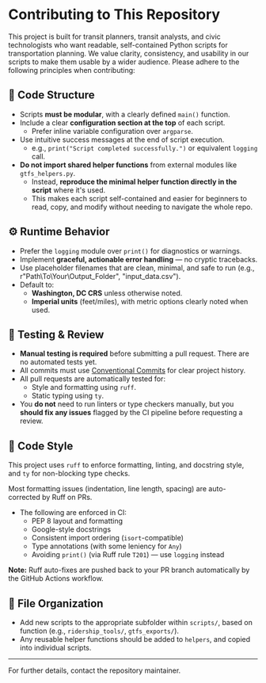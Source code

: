 # Contributing to This Repository

This project is built for transit planners, transit analysts, and civic technologists who want readable,
self-contained Python scripts for transportation planning. We value clarity, consistency, and usability
in our scripts to make them usable by a wider audience. Please adhere to the following principles when
contributing:


## 🧱 Code Structure

- Scripts **must be modular**, with a clearly defined `main()` function.
- Include a clear **configuration section at the top** of each script.
  - Prefer inline variable configuration over `argparse`.
- Use intuitive success messages at the end of script execution.
  - e.g., `print("Script completed successfully.")` or equivalent `logging` call.
- **Do not import shared helper functions** from external modules like `gtfs_helpers.py`.
  - Instead, **reproduce the minimal helper function directly in the script** where it's used.
  - This makes each script self-contained and easier for beginners to read, copy, and modify without needing to navigate the whole repo.

## ⚙️ Runtime Behavior

- Prefer the `logging` module over `print()` for diagnostics or warnings.
- Implement **graceful, actionable error handling** — no cryptic tracebacks.
- Use placeholder filenames that are clean, minimal, and safe to run (e.g., r"Path\To\Your\Output_Folder", "input_data.csv").
- Default to:
  - **Washington, DC CRS** unless otherwise noted.
  - **Imperial units** (feet/miles), with metric options clearly noted when used.

## 🧪 Testing & Review

- **Manual testing is required** before submitting a pull request. There are no automated tests yet.
- All commits must use [Conventional Commits](https://www.conventionalcommits.org/en/v1.0.0/) for clear project history.
- All pull requests are automatically tested for:
  - Style and formatting using `ruff`.
  - Static typing using `ty`.
- You **do not** need to run linters or type checkers manually, but you **should fix any issues** flagged by the CI pipeline before requesting a review.

## 🧼 Code Style

This project uses `ruff` to enforce formatting, linting, and docstring style, and `ty` for non-blocking type checks.

Most formatting issues (indentation, line length, spacing) are auto-corrected by Ruff on PRs.

- The following are enforced in CI:
  - PEP 8 layout and formatting
  - Google-style docstrings
  - Consistent import ordering (`isort`-compatible)
  - Type annotations (with some leniency for `Any`)
  - Avoiding `print()` (via Ruff rule `T201`) — use `logging` instead        

**Note:** Ruff auto-fixes are pushed back to your PR branch automatically by the GitHub Actions workflow.

## 📁 File Organization

- Add new scripts to the appropriate subfolder within `scripts/`, based on function (e.g., `ridership_tools/`, `gtfs_exports/`).
- Any reusable helper functions should be added to `helpers`, and copied into individual scripts.

---

For further details, contact the repository maintainer.
